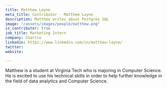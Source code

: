 ```yaml
---
title: Matthew Layne
meta_title: Contributor - Matthew Layne
description: Matthew writes about Postgres SQL
image: "/assets/images/people/matthew.png"
is_contributor: true
job_title: Marketing Intern
company: Chartio
linkedin: https://www.linkedin.com/in/matthew-layne/
twitter: 
website: 

---
```

Matthew is a student at Virginia Tech who is majoring in Computer Science. He is excited to use his technical skills in order to help further knowledge in the field of data analytics and Computer Science.